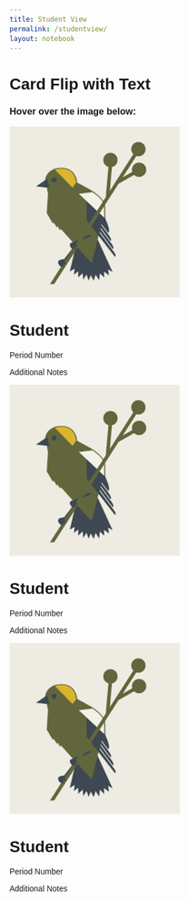 ```yaml
---
title: Student View
permalink: /studentview/
layout: notebook
---
```


<html>
<head>
<meta name="viewport" content="width=device-width, initial-scale=1">
<style>
body {
  font-family: Arial, Helvetica, sans-serif;
}

.flip-card {
  background-color: transparent;
  width: 300px;
  height: 300px;
  perspective: 1000px;
}

.flip-card-inner {
  position: relative;
  width: 100%;
  height: 100%;
  text-align: center;
  transition: transform 0.6s;
  transform-style: preserve-3d;
  box-shadow: 0 4px 8px 0 rgba(0,0,0,0.2);
}

.flip-card:hover .flip-card-inner {
  transform: rotateY(180deg);
}

.flip-card-front, .flip-card-back {
  position: absolute;
  width: 100%;
  height: 100%;
  -webkit-backface-visibility: hidden;
  backface-visibility: hidden;
}

.flip-card-front {
  background-color: #bbb;
  color: black;
}

.flip-card-back {
  background-color: #2980b9;
  color: white;
  transform: rotateY(180deg);
}

* {
  box-sizing: border-box;
}

/* Create three equal columns that floats next to each other */
.column {
  float: left;
  width: 33.33%;
  padding: 10px;
  height: 300px; /* Should be removed. Only for demonstration */
}

/* Clear floats after the columns */
.row:after {
  content: "";
  display: table;
  clear: both;
}
</style>
</head>
<body>

<h1>Card Flip with Text</h1>
<h3>Hover over the image below:</h3>


<div class="row">
  <div class="column"><div class="flip-card">
  <div class="flip-card-inner">
    <div class="flip-card-front">
      <img src="bird1.png" alt="Avatar" style="width:300px;height:300px;">
    </div>
    <div class="flip-card-back">
      <h1>Student</h1> 
      <p>Period Number</p> 
      <p>Additional Notes</p>
    </div>
  </div>
</div></div>
  <div class="column"><div class="flip-card">
  <div class="flip-card-inner">
    <div class="flip-card-front">
      <img src="bird1.png" alt="Avatar" style="width:300px;height:300px;">
    </div>
    <div class="flip-card-back">
      <h1>Student</h1> 
      <p>Period Number</p> 
      <p>Additional Notes</p>
    </div>
  </div>
</div></div>
  <div class="column"><div class="flip-card">
  <div class="flip-card-inner">
    <div class="flip-card-front">
      <img src="/_posts/images/bird1.png" alt="Avatar" style="width:300px;height:300px;">
    </div>
    <div class="flip-card-back">
      <h1>Student</h1> 
      <p>Period Number</p> 
      <p>Additional Notes</p>
    </div>
  </div>
</div></div>
</div>

</body>
</html>